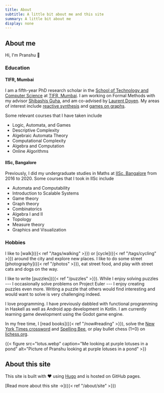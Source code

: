 ```yaml
---
title: About
subtitle: A little bit about me and this site
summary: A little bit about me
display: none
---
```


## About me

Hi, I'm Pranshu  :wave:


### Education
#### TIFR, Mumbai
I am a fifth-year PhD research scholar in the [School of Technology and Computer Science](https://www.tcs.tifr.res.in) at [TIFR, Mumbai](https://www.tifr.res.in/).
I am working on Formal Methods with my advisor [Shibashis Guha](https://www.tifr.res.in/~shibashis.guha/), and am co-advised by [Laurent Doyen](http://www.lsv.fr/~doyen/).
My areas of interest include [reactive synthesis](https://en.wikipedia.org/wiki/Reactive_synthesis) and [games on graphs](https://arxiv.org/abs/2305.10546).

Some relevant courses that I have taken include 
- Logic, Automata, and Games
- Descriptive Complexity
- Algebraic Automata Theory
- Computational Complexity
- Algebra and Computation
- Online Algorithms

#### IISc, Bangalore
Previously, I did my undergraduate studies in Maths at [IISc, Bangalore](https://iisc.ac.in/) from 2016 to 2020.
Some courses that I took in IISc include  
- Automata and Computability 
- Introduction to Scalable Systems
- Game theory 
- Graph theory 
- Combinatorics 
- Algebra I and II 
- Topology 
- Measure theory
- Graphics and Visualization

### Hobbies

I like to [walk]({{< ref "/tags/walking" >}}) or [cycle]({{< ref "/tags/cycling" >}}) around the city and explore new places. I like to do some street [photography]({{< ref "/photos" >}}), eat street food, and play with street cats and dogs on the way.

I like to write [puzzles]({{< ref "/puzzles" >}}). While I enjoy solving puzzles --- I occasionally solve problems on Project Euler --- I enjoy creating puzzles even more. Writing a puzzle that others would find interesting and would want to solve is very challenging indeed.

I love programming. 
I have previously dabbled with functional programming in Haskell as well as Android app development in Kotlin. 
I am currently learning game development using the Godot game engine.

In my free time, I [read books]({{< ref "/now#reading" >}}), solve the [New York Times crossword](https://www.nytimes.com/crosswords) and [Spelling Bee](https://www.nytimes.com/puzzles/spelling-bee), or play bullet chess (1+0) on [lichess.org](https://lichess.org).

{{< figure src="lotus.webp" caption="Me looking at purple lotuses in a pond" alt="Picture of Pranshu looking at purple lotuses in a pond" >}}

## About this site

This site is built with :heart: using [Hugo](https://gohugo.io) and is hosted on GitHub pages.

[Read more about this site &#8594;]({{< ref "/about/site" >}})
